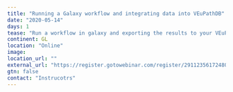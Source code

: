 ```yaml
---
title: "Running a Galaxy workflow and integrating data into VEuPathDB"
date: "2020-05-14"
days: 1
tease: "Run a workflow in galaxy and exporting the results to your VEuPathDB workspace."
continent: GL
location: "Online"
image: 
location_url: ""
external_url: "https://register.gotowebinar.com/register/2911235617248014349"
gtn: false
contact: "Instrucotrs"
---
```

